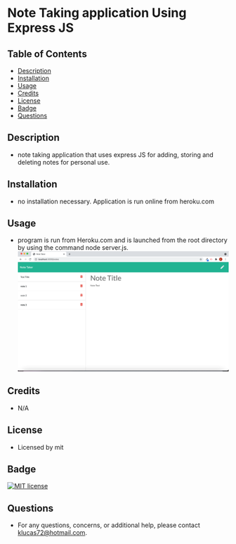 # Note Taking application Using Express JS
    
## Table of Contents
* [Description](#description) 
* [Installation](#installation)
* [Usage](#usage)
* [Credits](#credits)
* [License](#license)
* [Badge](#badge)
* [Questions](#questions)
    
## Description
* note taking application that uses express JS for adding, storing and deleting notes for personal use.
    
## Installation
* no installation necessary.  Application is run online from heroku.com
    
## Usage
* program is run from Heroku.com and is launched from the root directory by using the command node server.js.
![screenshot of note taker web page](./public/note_taker.png "note_taker image")
    
## Credits
* N/A
    
## License
* Licensed by mit
    
## Badge
[![MIT license](https://img.shields.io/badge/License-MIT-blue.svg)](https://lbesson.mit-license.org/)
    
## Questions
* For any questions, concerns, or additional help, please contact klucas72@hotmail.com.
